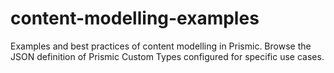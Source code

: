 # content-modelling-examples
Examples and best practices of content modelling in Prismic. Browse the JSON definition of Prismic Custom Types configured for specific use cases.
